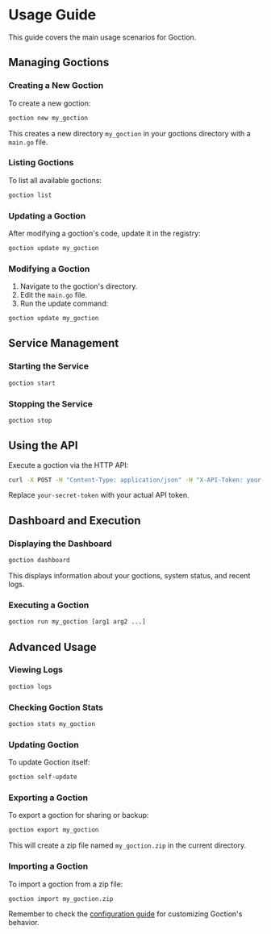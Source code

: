 # Usage Guide

This guide covers the main usage scenarios for Goction.

## Managing Goctions

### Creating a New Goction

To create a new goction:

```bash
goction new my_goction
```

This creates a new directory `my_goction` in your goctions directory with a `main.go` file.

### Listing Goctions

To list all available goctions:

```bash
goction list
```

### Updating a Goction

After modifying a goction's code, update it in the registry:

```bash
goction update my_goction
```

### Modifying a Goction

1. Navigate to the goction's directory.
2. Edit the `main.go` file.
3. Run the update command:

```bash
goction update my_goction
```

## Service Management

### Starting the Service

```bash
goction start
```

### Stopping the Service

```bash
goction stop
```

## Using the API

Execute a goction via the HTTP API:

```bash
curl -X POST -H "Content-Type: application/json" -H "X-API-Token: your-secret-token" -d '{"args":["arg1", "arg2"]}' http://localhost:8080/goctions/my_goction
```

Replace `your-secret-token` with your actual API token.

## Dashboard and Execution

### Displaying the Dashboard

```bash
goction dashboard
```

This displays information about your goctions, system status, and recent logs.

### Executing a Goction

```bash
goction run my_goction [arg1 arg2 ...]
```

## Advanced Usage

### Viewing Logs

```bash
goction logs
```

### Checking Goction Stats

```bash
goction stats my_goction
```

### Updating Goction

To update Goction itself:

```bash
goction self-update
```

### Exporting a Goction

To export a goction for sharing or backup:

```bash
goction export my_goction
```

This will create a zip file named `my_goction.zip` in the current directory.

### Importing a Goction

To import a goction from a zip file:

```bash
goction import my_goction.zip
```



Remember to check the [configuration guide](/guide/configuration.md) for customizing Goction's behavior.

<FeedbackComponent/>